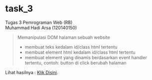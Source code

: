 # task_3
Tugas 3 Pemrograman Web (RB) <br>
Muhammad Hadi Arsa (120140150) <br>

> Memanipulasi DOM halaman sebuah website <br>
> - membuat teks kedalam id/class html tertentu
> - membuat element html kedalam id/class html tertentu
> - membuat element yang dinamis berdasarkan event handler tertentu, contoh: button di click berubah halaman

Lihat hasilnya : [Klik Disini](https://ryan-ern.github.io/task_3).
